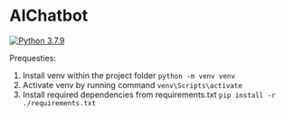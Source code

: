 # AIChatbot

[![Python 3.7.9](https://img.shields.io/badge/python-3.7.9-blue.svg)](https://www.python.org/downloads/release/python-379/)

Prequesties:
1. Install venv within the project folder ```python -m venv venv```
2. Activate venv by running command ```venv\Scripts\activate```
3. Install required dependencies from requirements.txt ```pip install -r ./requirements.txt```